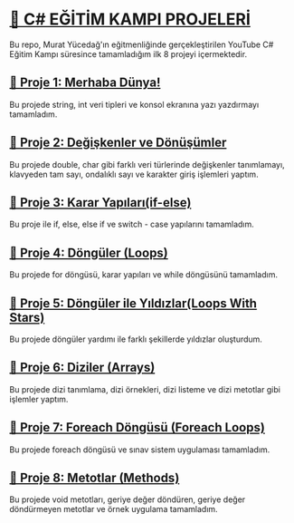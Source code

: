 <h1 id="1"><a href="#1">🚀 C# EĞİTİM KAMPI PROJELERİ</a></h1>
Bu repo, Murat Yücedağ'ın eğitmenliğinde gerçekleştirilen YouTube C# Eğitim Kampı süresince tamamladığım ilk 8 projeyi içermektedir.
<h2 id="2"><a href="#2">📍 Proje 1: Merhaba Dünya!</a></h2>
Bu projede string, int veri tipleri ve konsol ekranına yazı yazdırmayı tamamladım. 
<h2 id="3"><a href="#3">📍 Proje 2: Değişkenler ve Dönüşümler</a></h2>
Bu projede double, char gibi farklı veri türlerinde değişkenler tanımlamayı, klavyeden tam sayı, ondalıklı sayı ve karakter giriş işlemleri yaptım.
<h2 id="4"><a href="#4">📍 Proje 3: Karar Yapıları(if-else)</a></h2>
Bu proje ile if, else, else if ve switch - case yapılarını tamamladım.
<h2 id="5"><a href="#5">📍 Proje 4: Döngüler (Loops)</a></h2>
Bu projede for döngüsü, karar yapıları ve while döngüsünü tamamladım.
<h2 id="6"><a href="#6">📍 Proje 5: Döngüler ile Yıldızlar(Loops With Stars)</a></h2>
Bu projede döngüler yardımı ile farklı şekillerde yıldızlar oluşturdum.
<h2 id="7"><a href="#7">📍 Proje 6: Diziler (Arrays)</a></h2>
Bu projede dizi tanımlama, dizi örnekleri, dizi listeme ve dizi metotlar gibi işlemler yaptım.
<h2 id="8"><a href="#8">📍 Proje 7: Foreach Döngüsü (Foreach Loops)</a></h2>
Bu projede foreach döngüsü ve sınav sistem uygulaması tamamladım.
<h2 id="9"><a href="#9">📍 Proje 8: Metotlar (Methods)</a></h2>
Bu projede void metotları, geriye değer döndüren, geriye değer döndürmeyen metotlar ve örnek uygulama tamamladım.
